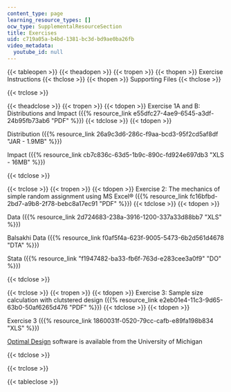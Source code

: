 ```yaml
---
content_type: page
learning_resource_types: []
ocw_type: SupplementalResourceSection
title: Exercises
uid: c719a05a-b4bd-1381-bc3d-bd9ae0ba26fb
video_metadata:
  youtube_id: null
---
```


{{< tableopen >}}
{{< theadopen >}}
{{< tropen >}}
{{< thopen >}}
Exercise Instructions
{{< thclose >}}
{{< thopen >}}
Supporting Files
{{< thclose >}}

{{< trclose >}}

{{< theadclose >}}
{{< tropen >}}
{{< tdopen >}}
Exercise 1A and B: Distributions and Impact ({{% resource_link e55dfc27-4ae9-6545-a3df-24b95fb73ab6 "PDF" %}})
{{< tdclose >}}
{{< tdopen >}}


Distribution ({{% resource_link 26a9c3d6-286c-f9aa-bcd3-95f2cd5af8df "JAR - 1.9MB" %}})

Impact ({{% resource_link cb7c836c-63d5-1b9c-890c-fd924e697db3 "XLS - 16MB" %}})


{{< tdclose >}}

{{< trclose >}}
{{< tropen >}}
{{< tdopen >}}
Exercise 2: The mechanics of simple random assignment using MS Excel® ({{% resource_link fc16bfbd-2bd7-a9b8-2f78-bebc8a17ec91 "PDF" %}})
{{< tdclose >}}
{{< tdopen >}}


Data ({{% resource_link 2d724683-238a-3916-1200-337a33d88bb7 "XLS" %}})

Balsakhi Data ({{% resource_link f0af5f4a-623f-9005-5473-6b2d561d4678 "DTA" %}})

Stata ({{% resource_link "f1947482-ba33-fb6f-763d-e283cee3a0f9" "DO" %}})


{{< tdclose >}}

{{< trclose >}}
{{< tropen >}}
{{< tdopen >}}
Exercise 3: Sample size calculation with clutstered design ({{% resource_link e2eb01e4-11c3-9d65-63b0-50af6265d476 "PDF" %}})
{{< tdclose >}}
{{< tdopen >}}


Exercise 3 ({{% resource_link 1860031f-0520-79cc-cafb-e89fa198b834 "XLS" %}})

[Optimal Design](https://sites.google.com/site/optimaldesignsoftware/home) software is available from the University of Michigan


{{< tdclose >}}

{{< trclose >}}

{{< tableclose >}}
